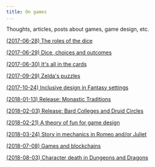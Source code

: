 ```yaml
---
title: On games
...
```



Thoughts, articles, posts about games, game design, etc.


[(2017-06-28) The roles of the dice](/games/dice-mda.html)

[(2017-06-29) Dice, choices and outcomes](/games/dice-choice.html)

[(2017-06-30) It's all in the cards](/games/rpg-in-cards.html)

[(2017-09-29) Zelda's puzzles](/games/zelda-s-puzzles.html)

[(2017-10-24) Inclusive design in Fantasy settings](/games/inclusive-design-in-fantasy-settings.html)

[(2018-01-13) Release: Monastic Traditions](/games/monastic-traditions.html)

[(2018-02-03) Release: Bard Colleges and Druid Circles](/games/bard-colleges-and-druid-circles.html)

[(2018-02-21) A theory of fun for game design](/games/a-theory-of-fun-for-game-design.html)

[(2018-03-24) Story in mechanics in Romeo and/or Juliet](/games/story-in-mechanics-in-romeo-and-or-juliet.html)

[(2018-07-08) Games and blockchains](/games/games-and-blockchains.html)

[(2018-08-03) Character death in Dungeons and Dragons](/games/character-death-in-dnd.html)

